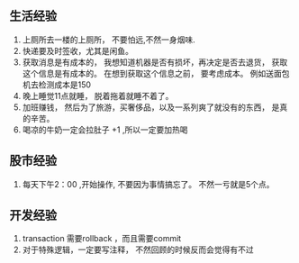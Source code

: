 
## 生活经验
  1. 上厕所去一楼的上厕所， 不要怕远,不然一身烟味.
  2. 快递要及时签收，尤其是闲鱼。
  3. 获取消息是有成本的， 我想知道机器是否有损坏，再决定是否去退货，
     获取这个信息是有成本的。 在想到获取这个信息之前， 要考虑成本。
     例如送面包机去检测成本是150
  4. 晚上睡觉11点就睡， 脱着拖着就睡不着了。
  5. 加班赚钱， 然后为了旅游，买奢侈品，以及一系列爽了就没有的东西，
     是真的辛苦。
  6. 喝凉的牛奶一定会拉肚子 +1 ,所以一定要加热喝


## 股市经验
  1. 每天下午2：00 ,开始操作, 不要因为事情搞忘了。 不然一亏就是5个点。
## 开发经验
  1. transaction 需要rollback ，而且需要commit
  2. 对于特殊逻辑，一定要写注释， 不然回顾的时候反而会觉得有不过
